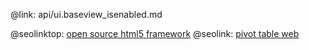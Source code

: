 @link: api/ui.baseview_isenabled.md

@seolinktop: [open source html5 framework](https://webix.com)
@seolink: [pivot table web](https://webix.com/pivot/)